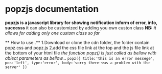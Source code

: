 # popzjs documentation

**popzjs is a javascript library for showing notification inform of error, info, successs**
it can also be customized by adding you own custon class
**NB:**  *it allows for adding only one custom class so far*

** How to use..**
1.Download or clone the cdn folder, the folder contain popz.css and popz.js
2.add the css file link at the top and the js file link at the bottom of your html file 
*the function popz() is just called as bellow with ablect parameters as bellow...*
`popz({
    title:'this is an error messege',
    pos:'left',
    type:'error',
    body:'sorry there was a problem with the server'
})`

